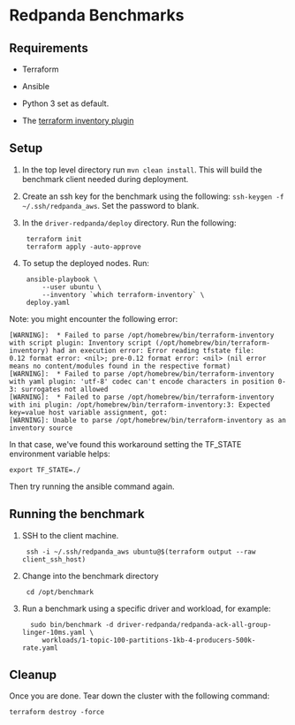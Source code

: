 # Redpanda Benchmarks

## Requirements

- Terraform

- Ansible

- Python 3 set as default.

- The [terraform inventory plugin](https://github.com/adammck/terraform-inventory)

## Setup

1. In the top level directory run `mvn clean install`. This will build the benchmark client needed during deployment.

2. Create an ssh key for the benchmark using the following: `ssh-keygen -f ~/.ssh/redpanda_aws`. Set the password to blank.

3. In the `driver-redpanda/deploy` directory.  Run the following: 

        terraform init
        terraform apply -auto-approve

4. To setup the deployed nodes. Run:

        ansible-playbook \
            --user ubuntu \
            --inventory `which terraform-inventory` \
        deploy.yaml

Note: you might encounter the following error:

```
[WARNING]:  * Failed to parse /opt/homebrew/bin/terraform-inventory with script plugin: Inventory script (/opt/homebrew/bin/terraform-inventory) had an execution error: Error reading tfstate file:
0.12 format error: <nil>; pre-0.12 format error: <nil> (nil error means no content/modules found in the respective format)
[WARNING]:  * Failed to parse /opt/homebrew/bin/terraform-inventory with yaml plugin: 'utf-8' codec can't encode characters in position 0-3: surrogates not allowed
[WARNING]:  * Failed to parse /opt/homebrew/bin/terraform-inventory with ini plugin: /opt/homebrew/bin/terraform-inventory:3: Expected key=value host variable assignment, got: 
[WARNING]: Unable to parse /opt/homebrew/bin/terraform-inventory as an inventory source

```

In that case, we've found this workaround setting the TF_STATE environment variable helps:

```
export TF_STATE=./
```

Then try running the ansible command again.

## Running the benchmark

1. SSH to the client machine. 

		ssh -i ~/.ssh/redpanda_aws ubuntu@$(terraform output --raw client_ssh_host)

2. Change into the benchmark directory 

		cd /opt/benchmark

3. Run a benchmark using a specific driver and workload, for example: 

		 sudo bin/benchmark -d driver-redpanda/redpanda-ack-all-group-linger-10ms.yaml \
			workloads/1-topic-100-partitions-1kb-4-producers-500k-rate.yaml

## Cleanup

Once you are done. Tear down the cluster with the following command: 

	terraform destroy -force


